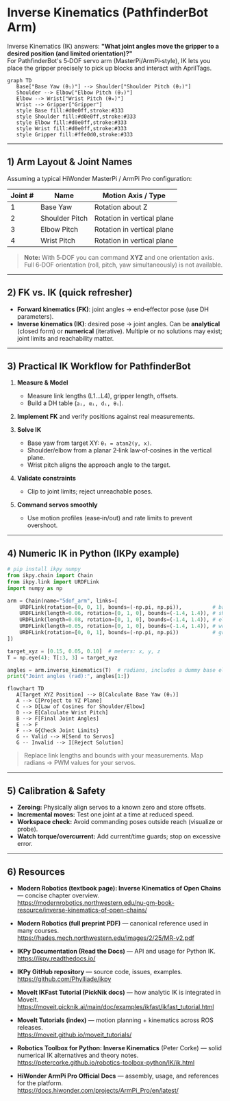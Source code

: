 # Inverse Kinematics (PathfinderBot Arm)

Inverse Kinematics (IK) answers: **"What joint angles move the gripper to a desired position (and limited orientation)?"**  
For PathfinderBot's 5‑DOF servo arm (MasterPi/ArmPi‑style), IK lets you place the gripper precisely to pick up blocks and interact with AprilTags.

```mermaid
graph TD
   Base["Base Yaw (θ₁)"] --> Shoulder["Shoulder Pitch (θ₂)"]
   Shoulder --> Elbow["Elbow Pitch (θ₃)"]
   Elbow --> Wrist["Wrist Pitch (θ₄)"]
   Wrist --> Gripper["Gripper"]
   style Base fill:#d0e0ff,stroke:#333
   style Shoulder fill:#d0e0ff,stroke:#333
   style Elbow fill:#d0e0ff,stroke:#333
   style Wrist fill:#d0e0ff,stroke:#333
   style Gripper fill:#ffe0d0,stroke:#333
```

---

## 1) Arm Layout & Joint Names

Assuming a typical HiWonder MasterPi / ArmPi Pro configuration:

| Joint # | Name           | Motion Axis / Type            |
|---------|----------------|-------------------------------|
| 1       | Base Yaw       | Rotation about Z              |
| 2       | Shoulder Pitch | Rotation in vertical plane    |
| 3       | Elbow Pitch    | Rotation in vertical plane    |
| 4       | Wrist Pitch    | Rotation in vertical plane    |

> **Note:** With 5‑DOF you can command **XYZ** and one orientation axis. Full 6‑DOF orientation (roll, pitch, yaw simultaneously) is not available.

---

## 2) FK vs. IK (quick refresher)

- **Forward kinematics (FK)**: joint angles → end‑effector pose (use DH parameters).
- **Inverse kinematics (IK)**: desired pose → joint angles. Can be **analytical** (closed form) or **numerical** (iterative). Multiple or no solutions may exist; joint limits and reachability matter.

---

## 3) Practical IK Workflow for PathfinderBot

1. **Measure & Model**
   - Measure link lengths (L1…L4), gripper length, offsets.
   - Build a DH table (`aᵢ, αᵢ, dᵢ, θᵢ`).

2. **Implement FK** and verify positions against real measurements.

3. **Solve IK**
   - Base yaw from target XY: `θ₁ = atan2(y, x)`.
   - Shoulder/elbow from a planar 2‑link law‑of‑cosines in the vertical plane.
   - Wrist pitch aligns the approach angle to the target.

4. **Validate constraints**
   - Clip to joint limits; reject unreachable poses.

5. **Command servos smoothly**
   - Use motion profiles (ease‑in/out) and rate limits to prevent overshoot.

---

## 4) Numeric IK in Python (IKPy example)

```python
# pip install ikpy numpy
from ikpy.chain import Chain
from ikpy.link import URDFLink
import numpy as np

arm = Chain(name="5dof_arm", links=[
    URDFLink(rotation=[0, 0, 1], bounds=(-np.pi, np.pi)),          # base
    URDFLink(length=0.06, rotation=[0, 1, 0], bounds=(-1.4, 1.4)), # shoulder
    URDFLink(length=0.08, rotation=[0, 1, 0], bounds=(-1.4, 1.4)), # elbow
    URDFLink(length=0.05, rotation=[0, 1, 0], bounds=(-1.4, 1.4)), # wrist pitch
    URDFLink(rotation=[0, 0, 1], bounds=(-np.pi, np.pi))           # gripper yaw (if used)
])

target_xyz = [0.15, 0.05, 0.10]  # meters: x, y, z
T = np.eye(4); T[:3, 3] = target_xyz

angles = arm.inverse_kinematics(T)  # radians, includes a dummy base element at index 0
print("Joint angles (rad):", angles[1:])
```

```mermaid
flowchart TD
   A[Target XYZ Position] --> B[Calculate Base Yaw (θ₁)]
   A --> C[Project to YZ Plane]
   C --> D[Law of Cosines for Shoulder/Elbow]
   D --> E[Calculate Wrist Pitch]
   B --> F[Final Joint Angles]
   E --> F
   F --> G{Check Joint Limits}
   G -- Valid --> H[Send to Servos]
   G -- Invalid --> I[Reject Solution]
```

> Replace link lengths and bounds with your measurements. Map radians → PWM values for your servos.

---

## 5) Calibration & Safety

- **Zeroing:** Physically align servos to a known zero and store offsets.
- **Incremental moves:** Test one joint at a time at reduced speed.
- **Workspace check:** Avoid commanding poses outside reach (visualize or probe).
- **Watch torque/overcurrent:** Add current/time guards; stop on excessive error.

---

## 6)  Resources 

- **Modern Robotics (textbook page): Inverse Kinematics of Open Chains** — concise chapter overview.  
  https://modernrobotics.northwestern.edu/nu-gm-book-resource/inverse-kinematics-of-open-chains/

- **Modern Robotics (full preprint PDF)** — canonical reference used in many courses.  
  https://hades.mech.northwestern.edu/images/2/25/MR-v2.pdf

- **IKPy Documentation (Read the Docs)** — API and usage for Python IK.  
  https://ikpy.readthedocs.io/

- **IKPy GitHub repository** — source code, issues, examples.  
  https://github.com/Phylliade/ikpy

- **MoveIt IKFast Tutorial (PickNik docs)** — how analytic IK is integrated in MoveIt.  
  https://moveit.picknik.ai/main/doc/examples/ikfast/ikfast_tutorial.html

- **MoveIt Tutorials (index)** — motion planning + kinematics across ROS releases.  
  https://moveit.github.io/moveit_tutorials/

- **Robotics Toolbox for Python: Inverse Kinematics** (Peter Corke) — solid numerical IK alternatives and theory notes.  
  https://petercorke.github.io/robotics-toolbox-python/IK/ik.html

- **HiWonder ArmPi Pro Official Docs** — assembly, usage, and references for the platform.  
  https://docs.hiwonder.com/projects/ArmPi_Pro/en/latest/
